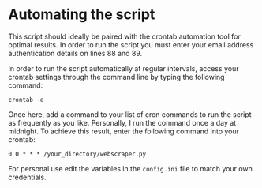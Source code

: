 # Automating the script

This script should ideally be paired with the crontab automation tool for 
optimal results. In order to run the script you must enter your email address 
authentication details on lines 88 and 89.

In order to run the script automatically at regular intervals, access your 
crontab settings through the command line by typing the following command:
	
	crontab -e

Once here, add a command to your list of cron commands to run the script as 
frequently as you like. Personally, I run the command once a day at midnight. 
To achieve this result, enter the following command into your crontab:

	0 0 * * * /your_directory/webscraper.py
	
For personal use edit the variables in the `config.ini` file to match your own credentials. 


	
